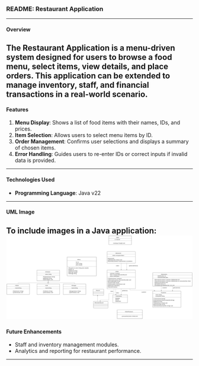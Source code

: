 ### README: Restaurant Application

---

#### **Overview**
The Restaurant Application is a menu-driven system designed for users to browse a food menu, select items, view details, and place orders. This application can be extended to manage inventory, staff, and financial transactions in a real-world scenario.
---

#### **Features**
1. **Menu Display**: Shows a list of food items with their names, IDs, and prices.
2. **Item Selection**: Allows users to select menu items by ID.
3. **Order Management**: Confirms user selections and displays a summary of chosen items.
4. **Error Handling**: Guides users to re-enter IDs or correct inputs if invalid data is provided.
---

#### **Technologies Used**
- **Programming Language**: Java v22
---

#### **UML Image**
To include images in a Java application:
![Menu Screenshot](./Drawing.png)
---

#### **Future Enhancements**
- Staff and inventory management modules.
- Analytics and reporting for restaurant performance.
--- 
